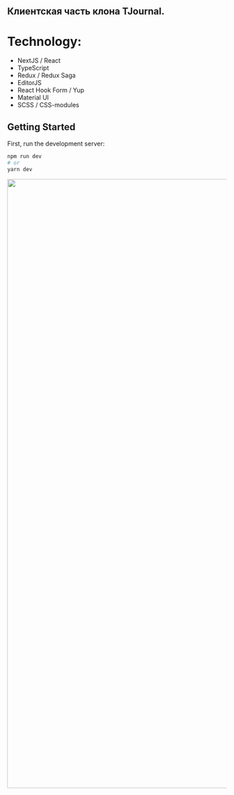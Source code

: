 ## Клиентская часть клона TJournal.

# Technology:

- NextJS / React
- TypeScript
- Redux / Redux Saga
- EditorJS
- React Hook Form / Yup
- Material UI
- SCSS / CSS-modules

## Getting Started

First, run the development server:

```bash
npm run dev
# or
yarn dev
```

<a href="https://github.com/Israpilow/tjournal-frontend" target="_blank">
  <img src="https://raw.githubusercontent.com/Israpilow/tjournal-frontend/master/public/static/img/screens/timeline.png" width="1400"/>
</a>
